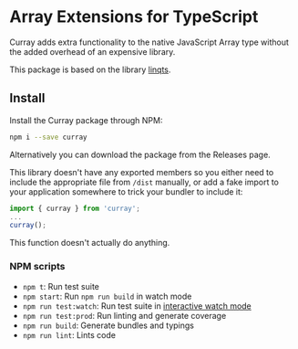 # Array Extensions for TypeScript

Curray adds extra functionality to the native JavaScript Array type without the added overhead of an expensive library.

This package is based on the library [linqts](https://github.com/kutyel/linq.ts).

## Install

Install the Curray package through NPM:

```sh
npm i --save curray
```

Alternatively you can download the package from the Releases page.

This library doesn't have any exported members so you either need to include the appropriate file from `/dist` manually, or add a fake import to your application somewhere to trick your bundler to include it:

```js
import { curray } from 'curray';
...
curray();
```
This function doesn't actually do anything.

### NPM scripts

- `npm t`: Run test suite
- `npm start`: Run `npm run build` in watch mode
- `npm run test:watch`: Run test suite in [interactive watch mode](http://facebook.github.io/jest/docs/cli.html#watch)
- `npm run test:prod`: Run linting and generate coverage
- `npm run build`: Generate bundles and typings
- `npm run lint`: Lints code
